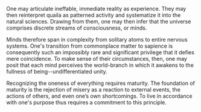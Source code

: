 One may articulate ineffable, immediate reality as experience. They may then reinterpret quaila as patterned activity and systematize it into the natural sciences. Drawing from them, one may then infer that the universe comprises discrete streams of consciousness, or minds.

Minds therefore span in complexity from solitary atoms to entire nervous systems. One's transition from commonplace matter to sapience is consequently such an impossibly rare and significant privilege that it defies mere coincidence. To make sense of their circumstances, then, one may posit that each mind perceives the world-branch in which it awakens to the fullness of being--undifferentiated unity.

Recognizing the oneness of everything requires maturity. The foundation of maturity is the rejection of misery as a reaction to external events, the actions of others, and even one’s own shortcomings. To live in accordance with one's purpose thus requires a commitment to this principle.